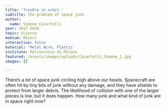```yaml
---
title: 'Trouble in orbit '
subtitle: The problem of space junk
author:
  name: Simone Casartelli
year: 2017-2018
topic: Science
medium: Object
interactive: false
material: 'Metal Wire, Plastic'
institute: Politecnico di Milano
featured: /assets/images/uploads/Casartelli_Simone_1.jpg
images: []

---
```

There’s a lot of space junk circling high above our heads. Spacecraft are often hit by tiny bits of junk without any damage, and they have shields to protect from larger debris. The likelihood of collision with one of the larger pieces is low, but it does happen. How many junk and what kind of junk are in space right now?
